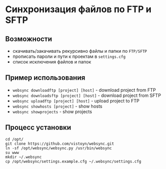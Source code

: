 # Синхронизация файлов по FTP и SFTP

## Возможности
- скачивать/закачивать рекурсивно файлы и папки по `FTP/SFTP`
- прописать пароли и пути к проектам в `settings.cfg`
- список исключения файлов и папок

## Пример использования
- `websync downloadftp [project] [host]` - download project from FTP
- `websync downloadsftp [project] [host]` - download project from SFTP
- `websync uploadftp [project] [host]` - upload project to FTP
- `websync showhosts [project]` - show hosts
- `websync showprojects` - show projects

## Процесс установки
```
cd /opt/
git clone https://github.com/vistoyn/websync.git
ln -sf /opt/websync/websync.py /usr/bin/websync
su www
mkdir ~/.websync
cp /opt/websync/settings.example.cfg ~/.websync/settings.cfg
```
